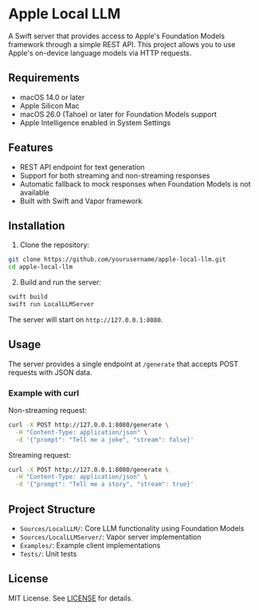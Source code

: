 # Apple Local LLM

A Swift server that provides access to Apple's Foundation Models framework through a simple REST API. This project allows you to use Apple's on-device language models via HTTP requests.

## Requirements

- macOS 14.0 or later
- Apple Silicon Mac
- macOS 26.0 (Tahoe) or later for Foundation Models support
- Apple Intelligence enabled in System Settings

## Features

- REST API endpoint for text generation
- Support for both streaming and non-streaming responses
- Automatic fallback to mock responses when Foundation Models is not available
- Built with Swift and Vapor framework

## Installation

1. Clone the repository:
```bash
git clone https://github.com/yourusername/apple-local-llm.git
cd apple-local-llm
```

2. Build and run the server:
```bash
swift build
swift run LocalLLMServer
```

The server will start on `http://127.0.0.1:8080`.

## Usage

The server provides a single endpoint at `/generate` that accepts POST requests with JSON data.

### Example with curl

Non-streaming request:
```bash
curl -X POST http://127.0.0.1:8080/generate \
  -H "Content-Type: application/json" \
  -d '{"prompt": "Tell me a joke", "stream": false}'
```

Streaming request:
```bash
curl -X POST http://127.0.0.1:8080/generate \
  -H "Content-Type: application/json" \
  -d '{"prompt": "Tell me a story", "stream": true}'
```

## Project Structure

- `Sources/LocalLLM/`: Core LLM functionality using Foundation Models
- `Sources/LocalLLMServer/`: Vapor server implementation
- `Examples/`: Example client implementations
- `Tests/`: Unit tests

## License

MIT License. See [LICENSE](LICENSE) for details. 